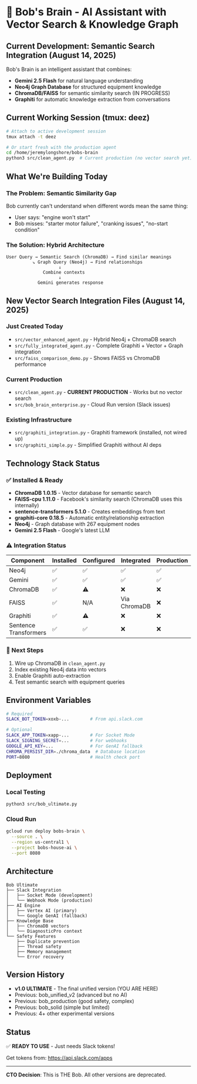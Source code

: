 # 🤖 Bob's Brain - AI Assistant with Vector Search & Knowledge Graph

## Current Development: Semantic Search Integration (August 14, 2025)

Bob's Brain is an intelligent assistant that combines:
- **Gemini 2.5 Flash** for natural language understanding
- **Neo4j Graph Database** for structured equipment knowledge
- **ChromaDB/FAISS** for semantic similarity search (IN PROGRESS)
- **Graphiti** for automatic knowledge extraction from conversations

## Current Working Session (tmux: deez)

```bash
# Attach to active development session
tmux attach -t deez

# Or start fresh with the production agent
cd /home/jeremylongshore/bobs-brain
python3 src/clean_agent.py  # Current production (no vector search yet)
```

## What We're Building Today

### The Problem: Semantic Similarity Gap
Bob currently can't understand when different words mean the same thing:
- User says: "engine won't start"
- Bob misses: "starter motor failure", "cranking issues", "no-start condition"

### The Solution: Hybrid Architecture
```
User Query → Semantic Search (ChromaDB) → Find similar meanings
          ↘ Graph Query (Neo4j) → Find relationships
                    ↓
              Combine contexts
                    ↓
            Gemini generates response
```

## New Vector Search Integration Files (August 14, 2025)

### Just Created Today
- `src/vector_enhanced_agent.py` - Hybrid Neo4j + ChromaDB search
- `src/fully_integrated_agent.py` - Complete Graphiti + Vector + Graph integration
- `src/faiss_comparison_demo.py` - Shows FAISS vs ChromaDB performance

### Current Production
- `src/clean_agent.py` - **CURRENT PRODUCTION** - Works but no vector search
- `src/bob_brain_enterprise.py` - Cloud Run version (Slack issues)

### Existing Infrastructure
- `src/graphiti_integration.py` - Graphiti framework (installed, not wired up)
- `src/graphiti_simple.py` - Simplified Graphiti without AI deps

## Technology Stack Status

### ✅ Installed & Ready
- **ChromaDB 1.0.15** - Vector database for semantic search
- **FAISS-cpu 1.11.0** - Facebook's similarity search (ChromaDB uses this internally)
- **sentence-transformers 5.1.0** - Creates embeddings from text
- **graphiti-core 0.18.5** - Automatic entity/relationship extraction
- **Neo4j** - Graph database with 267 equipment nodes
- **Gemini 2.5 Flash** - Google's latest LLM

### ⚠️ Integration Status
| Component | Installed | Configured | Integrated | Production |
|-----------|-----------|------------|------------|------------|
| Neo4j | ✅ | ✅ | ✅ | ✅ |
| Gemini | ✅ | ✅ | ✅ | ✅ |
| ChromaDB | ✅ | ⚠️ | ❌ | ❌ |
| FAISS | ✅ | N/A | Via ChromaDB | ❌ |
| Graphiti | ✅ | ⚠️ | ❌ | ❌ |
| Sentence Transformers | ✅ | ✅ | ❌ | ❌ |

### 🎯 Next Steps
1. Wire up ChromaDB in `clean_agent.py`
2. Index existing Neo4j data into vectors
3. Enable Graphiti auto-extraction
4. Test semantic search with equipment queries

## Environment Variables

```bash
# Required
SLACK_BOT_TOKEN=xoxb-...        # From api.slack.com

# Optional
SLACK_APP_TOKEN=xapp-...        # For Socket Mode
SLACK_SIGNING_SECRET=...        # For webhooks
GOOGLE_API_KEY=...              # For GenAI fallback
CHROMA_PERSIST_DIR=./chroma_data  # Database location
PORT=8080                       # Health check port
```

## Deployment

### Local Testing
```bash
python3 src/bob_ultimate.py
```

### Cloud Run
```bash
gcloud run deploy bobs-brain \
  --source . \
  --region us-central1 \
  --project bobs-house-ai \
  --port 8080
```

## Architecture

```
Bob Ultimate
├── Slack Integration
│   ├── Socket Mode (development)
│   └── Webhook Mode (production)
├── AI Engine
│   ├── Vertex AI (primary)
│   └── Google GenAI (fallback)
├── Knowledge Base
│   ├── ChromaDB vectors
│   └── DiagnosticPro context
└── Safety Features
    ├── Duplicate prevention
    ├── Thread safety
    ├── Memory management
    └── Error recovery
```

## Version History

- **v1.0 ULTIMATE** - The final unified version (YOU ARE HERE)
- Previous: bob_unified_v2 (advanced but no AI)
- Previous: bob_production (good safety, complex)
- Previous: bob_solid (simple but limited)
- Previous: 4+ other experimental versions

## Status

✅ **READY TO USE** - Just needs Slack tokens!

Get tokens from: https://api.slack.com/apps

---

**CTO Decision**: This is THE Bob. All other versions are deprecated.
